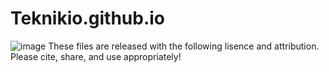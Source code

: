 # Teknikio.github.io




![image](https://user-images.githubusercontent.com/2761351/236875773-de9e7b1a-6ebe-4f28-bae6-61a4ce64d85d.png)
These files are released with the following lisence and attribution. Please cite, share, and use appropriately!
